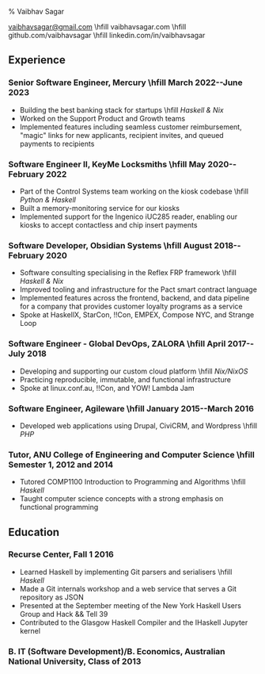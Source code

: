 % Vaibhav Sagar

vaibhavsagar@gmail.com       \hfill
vaibhavsagar.com             \hfill
github.com/vaibhavsagar      \hfill
linkedin.com/in/vaibhavsagar

## Experience ##

### Senior Software Engineer, Mercury \hfill March 2022--June 2023

- Building the best banking stack for startups \hfill _Haskell & Nix_
- Worked on the Support Product and Growth teams
- Implemented features including seamless customer reimbursement, "magic" links
  for new applicants, recipient invites, and queued payments to recipients

### Software Engineer II, KeyMe Locksmiths \hfill May 2020--February 2022

- Part of the Control Systems team working on the kiosk codebase \hfill _Python
  & Haskell_
- Built a memory-monitoring service for our kiosks
- Implemented support for the Ingenico iUC285 reader, enabling our kiosks to
  accept contactless and chip insert payments

### Software Developer, Obsidian Systems \hfill August 2018--February 2020

- Software consulting specialising in the Reflex FRP framework \hfill _Haskell
  & Nix_
- Improved tooling and infrastructure for the Pact smart contract language
- Implemented features across the frontend, backend, and data pipeline for a
  company that provides customer loyalty programs as a service
- Spoke at HaskellX, StarCon, !!Con, EMPEX, Compose NYC, and Strange Loop

### Software Engineer - Global DevOps, ZALORA \hfill April 2017--July 2018

- Developing and supporting our custom cloud platform \hfill _Nix/NixOS_
- Practicing reproducible, immutable, and functional infrastructure
- Spoke at linux.conf.au, !!Con, and YOW! Lambda Jam

### Software Engineer, Agileware \hfill January 2015--March 2016 ###

- Developed web applications using Drupal, CiviCRM, and Wordpress \hfill _PHP_

### Tutor, ANU College of Engineering and Computer Science \hfill Semester 1, 2012 and 2014 ###

- Tutored COMP1100 Introduction to Programming and Algorithms \hfill _Haskell_
- Taught computer science concepts with a strong emphasis on functional
  programming

## Education ##

### Recurse Center, Fall 1 2016 ###

- Learned Haskell by implementing Git parsers and serialisers  \hfill _Haskell_
- Made a Git internals workshop and a web service that serves a Git repository
  as JSON
- Presented at the September meeting of the New York Haskell Users Group and
  Hack && Tell 39
- Contributed to the Glasgow Haskell Compiler and the IHaskell Jupyter kernel

### B. IT (Software Development)/B. Economics, Australian National University, Class of 2013 ###
